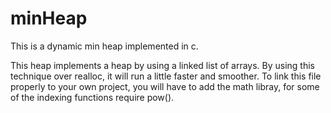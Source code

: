# minHeap
This is a dynamic min heap implemented in c.

This heap implements a heap by using a linked list of arrays. By using this 
technique over realloc, it will run a little faster and smoother. To link this 
file properly to your own project, you will have to add the math libray, for 
some of the indexing functions require pow().
